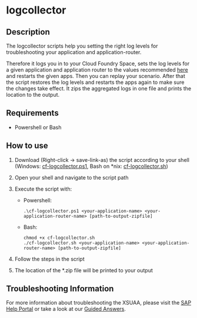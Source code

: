 # logcollector

## Description
The logcollector scripts help you setting the right log levels for troubleshooting your application and application-router.

Therefore it logs you in to your Cloud Foundry Space, sets the log levels for a given application and application router to the values recommended [here](https://wiki.wdf.sap.corp/wiki/display/NWCUIAMSIM/Increase+log+verbosity+for+detailed+error+analysis) and restarts the given apps.
Then you can replay your scenario. After that the script restores the log levels and restarts the apps again to make sure the changes take effect. It zips the aggregated logs in one file and prints the location to the output.



## Requirements
- Powershell or Bash

## How to use
1. Download (Right-click -> save-link-as) the script according to your shell (Windows: [cf-logcollector.ps1](https://raw.githubusercontent.com/SAP/cloud-security-xsuaa-integration/master/troubleshooting/logcollector/cf-logcollector.ps1), Bash on *nix: [cf-logcollector.sh](https://raw.githubusercontent.com/SAP/cloud-security-xsuaa-integration/master/troubleshooting/logcollector/cf-logcollector.sh))

1. Open your shell and navigate to the script path

1. Execute the script with:
    - Powershell: 
        ```
        .\cf-logcollector.ps1 <your-application-name> <your-application-router-name> [path-to-output-zipfile]
        ```
    - Bash: 
        ```
        chmod +x cf-logcollector.sh
        ./cf-logcollector.sh <your-application-name> <your-application-router-name> [path-to-output-zipfile]
        ```
1. Follow the steps in the script
1. The location of the *.zip file will be printed to your output

## Troubleshooting Information
For more information about troubleshooting the XSUAA, please visit the [SAP Help Portal](https://help.sap.com/viewer/65de2977205c403bbc107264b8eccf4b/Cloud/en-US/1b3e89e915b349c1aa3896ac8c6becd6.html) or take a look at our [Guided Answers](https://ga.support.sap.com/dtp/viewer/index.html#/tree/2212/actions/28290).